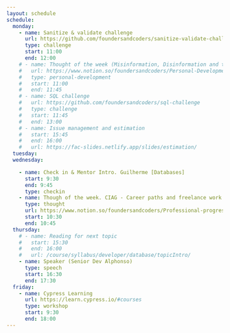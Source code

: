 ```yaml
---
layout: schedule
schedule:
  monday:
    - name: Sanitize & validate challenge
      url: https://github.com/foundersandcoders/sanitize-validate-challenge
      type: challenge
      start: 11:00
      end: 12:00
    # - name: Thought of the week (Misinformation, Disinformation and the threat to Democracy)
    #   url: https://www.notion.so/foundersandcoders/Personal-Development-91fe75c7e2cc4f989954108729a2c834
    #   type: personal-development
    #   start: 11:00
    #   end: 11:45
    # - name: SQL challenge
    #   url: https://github.com/foundersandcoders/sql-challenge
    #   type: challenge
    #   start: 11:45
    #   end: 13:00
    # - name: Issue management and estimation
    #   start: 15:45
    #   end: 16:00
    #   url: https://fac-slides.netlify.app/slides/estimation/
  tuesday:
  wednesday:

    - name: Check in & Mentor Intro. Guilherme [Databases]
      start: 9:30
      end: 9:45
      type: checkin
    - name: Though of the week. CIAG - Career paths and freelance work
      type: thought
      url: https://www.notion.so/foundersandcoders/Professional-progression-support-7a3c713bf582457fb0f7d5717df8aff4
      start: 10:30
      end: 10:45
  thursday:
    # - name: Reading for next topic
    #   start: 15:30
    #   end: 16:00
    #   url: /course/syllabus/developer/database/topicIntro/
    - name: Speaker (Senior Dev Alphonso)
      type: speech
      start: 16:30
      end: 17:30
  friday:
    - name: Cypress Learning
      url: https://learn.cypress.io/#courses
      type: workshop
      start: 9:30
      end: 18:00
---
```

